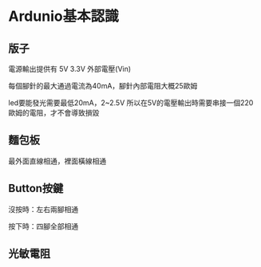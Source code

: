 # Ardunio基本認識

## 版子

電源輸出提供有 5V  3.3V  外部電壓\(Vin\)

每個腳針的最大通過電流為40mA，腳針內部電阻大概25歐姆

led要能發光需要最低20mA，2~2.5V 所以在5V的電壓輸出時需要串接一個220歐姆的電阻，才不會導致損毀

## 麵包板

最外面直線相通，裡面橫線相通

## Button按鍵

沒按時：左右兩腳相通

按下時：四腳全部相通

## 光敏電阻





